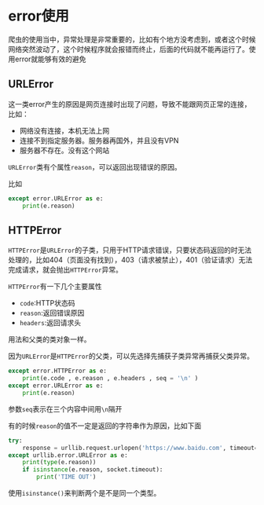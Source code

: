 # error使用
爬虫的使用当中，异常处理是非常重要的，比如有个地方没考虑到，或者这个时候网络突然波动了，这个时候程序就会报错而终止，后面的代码就不能再运行了。使用error就能够有效的避免
## URLError
这一类error产生的原因是网页连接时出现了问题，导致不能跟网页正常的连接，比如：
* 网络没有连接，本机无法上网
* 连接不到指定服务器。服务器再国外，并且没有VPN
* 服务器不存在。没有这个网站

```URLError```类有个属性```reason```，可以返回出现错误的原因。

比如
```python
except error.URLError as e:
    print(e.reason)
```
## HTTPError
```HTTPError```是```URLError```的子类，只用于HTTP请求错误，只要状态码返回的时无法处理的，比如404（页面没有找到），403（请求被禁止），401（验证请求）无法完成请求，就会抛出```HTTPError```异常。

```HTTPError```有一下几个主要属性
* ```code```:HTTP状态码
* ```reason```:返回错误原因
* ```headers```:返回请求头

用法和父类的类对象一样。

因为```URLError```是```HTTPError```的父类，可以先选择先捕获子类异常再捕获父类异常。
```python
except error.HTTPError as e:
    print(e.code , e.reason , e.headers , seq = '\n' )
except error.URLError as e:
    print(e.reason)
```
参数```seq```表示在三个内容中间用```\n```隔开

有的时候```reason```的值不一定是返回的字符串作为原因，比如下面
```python
try:
    response = urllib.request.urlopen('https://www.baidu.com', timeout=0.01)
except urllib.error.URLError as e:
    print(type(e.reason))
    if isinstance(e.reason, socket.timeout):
        print('TIME OUT')
```
使用```isinstance()```来判断两个是不是同一个类型。
